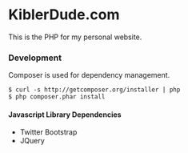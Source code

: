 KiblerDude.com
==============

This is the PHP for my personal website.

### Development

Composer is used for dependency management.

	$ curl -s http://getcomposer.org/installer | php
	$ php composer.phar install


#### Javascript Library Dependencies

- Twitter Bootstrap
- JQuery